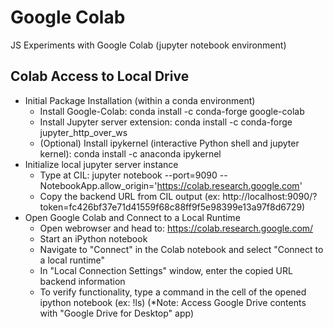 # Google Colab
JS Experiments with Google Colab (jupyter notebook environment)

## Colab Access to Local Drive
 - Initial Package Installation (within a conda environment)
   - Install Google-Colab: conda install -c conda-forge google-colab
   - Install Jupyter server extension: conda install -c conda-forge jupyter_http_over_ws
   - (Optional) Install ipykernel (interactive Python shell and jupyter kernel): conda install -c anaconda ipykernel
- Initialize local jupyter server instance
   - Type at CIL: jupyter notebook --port=9090 --NotebookApp.allow_origin='https://colab.research.google.com'
   - Copy the backend URL from CIL output (ex: http://localhost:9090/?token=fc426bf37e71d41559f68c88ff9f5e98399e13a97f8d6729)
- Open Google Colab and Connect to a Local Runtime
  - Open webrowser and head to: https://colab.research.google.com/
  - Start an iPython notebook
  - Navigate to "Connect" in the Colab notebook and select "Connect to a local runtime"
  - In "Local Connection Settings" window, enter the copied URL backend information
  - To verify functionality, type a command in the cell of the opened ipython notebook (ex: !ls)
(*Note: Access Google Drive contents with "Google Drive for Desktop" app) 

